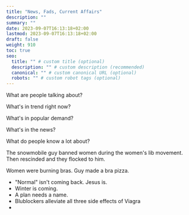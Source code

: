 ```yaml
---
title: "News, Fads, Current Affairs"
description: ""
summary: ""
date: 2023-09-07T16:13:18+02:00
lastmod: 2023-09-07T16:13:18+02:00
draft: false
weight: 910
toc: true
seo:
  title: "" # custom title (optional)
  description: "" # custom description (recommended)
  canonical: "" # custom canonical URL (optional)
  robots: "" # custom robot tags (optional)
---
```


What are people talking about?

What's in trend right now?

What's in popular demand?

What's in the news?

What do people know a lot about?

The snowmobile guy banned women during the women's lib movement. Then rescinded and they flocked to him.

Women were burning bras. Guy made a bra pizza.

* "Normal" isn't coming back. Jesus is.
* Winter is coming.
* A plan needs a name.
* Blublockers alleviate all three side effects of Viagra
*
